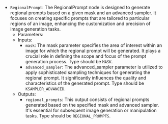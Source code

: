 - `RegionalPrompt`: The RegionalPrompt node is designed to generate regional prompts based on a given mask and an advanced sampler. It focuses on creating specific prompts that are tailored to particular regions of an image, enhancing the customization and precision of image generation tasks.
    - Parameters:
    - Inputs:
        - `mask`: The mask parameter specifies the area of interest within an image for which the regional prompt will be generated. It plays a crucial role in defining the scope and focus of the prompt generation process. Type should be `MASK`.
        - `advanced_sampler`: The advanced_sampler parameter is utilized to apply sophisticated sampling techniques for generating the regional prompt. It significantly influences the quality and characteristics of the generated prompt. Type should be `KSAMPLER_ADVANCED`.
    - Outputs:
        - `regional_prompts`: This output consists of regional prompts generated based on the specified mask and advanced sampler. It's essential for subsequent image generation or manipulation tasks. Type should be `REGIONAL_PROMPTS`.
